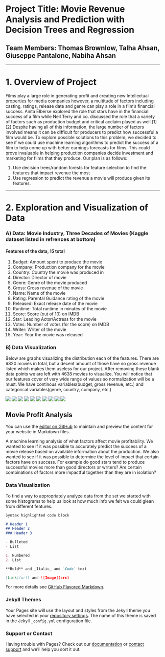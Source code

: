# Project Title: Movie Revenue Analysis and Prediction with Decision Trees and Regression
## Team Members: Thomas Brownlow, Talha Ahsan, Giuseppe Pantalone, Nabiha Ahsan

---

# 1. Overview of Project
Films play a large role in generating profit and creating new Intellectual properties for media companies however, a multitude of factors including casting, ratings, release date and genre can play a role in a film’s financial success. Anita Elberse explored the role that stars have in the financial success of a film while Neil Terry and co. discussed the role that a variety of factors such as production budget and critical acclaim played as well.[1][2] Despite having all of this information, the large number of factors involved means it can be difficult for producers to predict how successful a film would be. To explore possible solutions to this problem, we decided to see if we could use machine learning algorithms to predict the success of a film to help come up with better earnings forecasts for films. This could prove invaluable in helping production companies decide investment and marketing for films that they produce. Our plan is as follows:
1. Use decision trees/random forests for feature selection to find the features that impact revenue the most
2. Use regression to predict the revenue a movie will produce given its features.

---
# 2. Exploration and Visualization of Data
### A) Data: Movie Industry, Three Decades of Movies (Kaggle dataset listed in refrences at bottom)
#### Features of the data, 15 total
1) Budget: Amount spent to produce the movie
2) Company: Production company for the movie
3) Country: Country the movie was produced in
4) Director: Director of movie
5) Genre: Genre of the movie produced
6) Gross: Gross revenue of the movie
7) Name: Name of the movie
8) Rating: Parental Guidance rating of the movie
9) Released: Exact release date of the movie
10) Runtime: Total runtime in minutes of the movie
11) Score: Score (out of 10) on IMDB
12) Star: Leading Actor/Actress for the movie
13) Votes: Number of votes (for the score) on IMDB
14) Writer: Writer of the movie
15) Year: Year the movie was released

### B) Data Visualization
Below are graphs visualizing the distribution each of the features. There are 6820 movies in total, but a decent amount of those have no gross revenue listed which makes them useless for our project. After removing these blank data points we are left with 4638 movies to visualize. You will notice that our features cover of very wide range of values so normalization will be a must. We have continous variables(budget, gross revenue, etc.) and categorical variables(genre, country, company, etc.)

<p>
    <img src="https://github.com/gpantalone/MLTeam28/blob/master/Images/budget.png">
    <img src="https://github.com/gpantalone/MLTeam28/blob/master/Images/company.png">
    <img src="https://github.com/gpantalone/MLTeam28/blob/master/Images/country.png">
    <img src="https://github.com/gpantalone/MLTeam28/blob/master/Images/genre.png">
    <img src="https://github.com/gpantalone/MLTeam28/blob/master/Images/gross.png">
    <img src="https://github.com/gpantalone/MLTeam28/blob/master/Images/length.png">
    <img src="https://github.com/gpantalone/MLTeam28/blob/master/Images/numVotes.png">
    <img src="https://github.com/gpantalone/MLTeam28/blob/master/Images/ratings.png">
    <img src="https://github.com/gpantalone/MLTeam28/blob/master/Images/score.png">
    <img src="https://github.com/gpantalone/MLTeam28/blob/master/Images/year.png">
</p>

## Movie Profit Analysis

You can use the [editor on GitHub](https://github.com/gpantalone/MLTeam28/edit/master/README.md) to maintain and preview the content for your website in Markdown files.

A machine learning analysis of what factors affect movie profitability. We wanted to see if it was possible to accurately predict the success of a movie release based on available information about the production. We also wanted to see if it was possible to determine the level of impact that certain factors have on success. For example do good stars tend to produce successful movies more than good directors or writers? Are certain combinations of factors more impactful together than they are in isolation?

### Data Visualization

To find a way to appropriately analyze data from the set we started with some histograms to help us look at how much info we felt we could glean from different features.

```markdown
Syntax highlighted code block

# Header 1
## Header 2
### Header 3

- Bulleted
- List

1. Numbered
2. List

**Bold** and _Italic_ and `Code` text

[Link](url) and ![Image](src)
```

For more details see [GitHub Flavored Markdown](https://guides.github.com/features/mastering-markdown/).

### Jekyll Themes

Your Pages site will use the layout and styles from the Jekyll theme you have selected in your [repository settings](https://github.com/gpantalone/MLTeam28/settings). The name of this theme is saved in the Jekyll `_config.yml` configuration file.

### Support or Contact

Having trouble with Pages? Check out our [documentation](https://help.github.com/categories/github-pages-basics/) or [contact support](https://github.com/contact) and we’ll help you sort it out.
